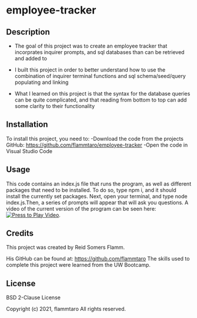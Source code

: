 # employee-tracker

## Description
- The goal of this project was to create an employee tracker that incorprates inquirer prompts, and sql databases than can be retrieved and added to

- I built this project in order to better understand how to use the combination of inquirer terminal functions and sql schema/seed/query populating and linking

- What I learned on this project is that the syntax for the database queries can be quite complicated, and that reading from bottom to top can add some clarity to their functionality

## Installation
To install this project, you need to:
-Download the code from the projects GitHub: https://github.com/flammtaro/employee-tracker
-Open the code in Visual Studio Code

## Usage
This code contains an index.js file that runs the program, as well as different packages that need to be installed. To do so, type npm i, and it should install the currently set packages. Next, open your terminal, and type node index.js.Then, a series of prompts will appear that will ask you questions. A video of the current version of the program can be seen here: [![Press to Play Video](https://i.imgur.com/UI1axB7.png)](https://youtu.be/18GucC732Jo). 

## Credits
This project was created by Reid Somers Flamm. 

His GitHub can be found at: https://github.com/flammtaro
The skills used to complete this project were learned from the UW Bootcamp. 

## License
BSD 2-Clause License

Copyright (c) 2021, flammtaro
All rights reserved.
